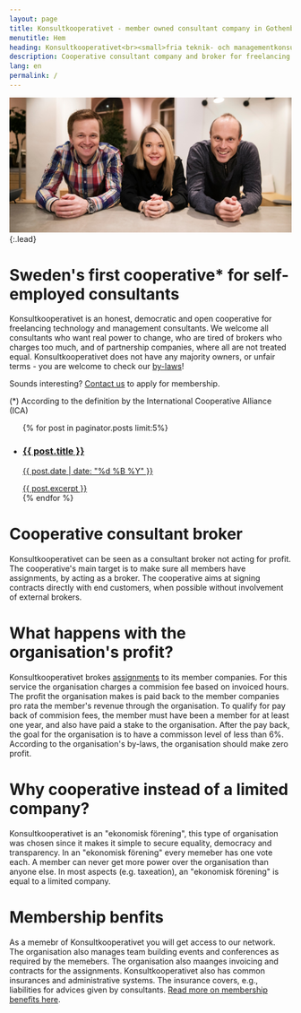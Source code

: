 ```yaml
---
layout: page
title: Konsultkooperativet - member owned consultant company in Gothenburg
menutitle: Hem
heading: Konsultkooperativet<br><small>fria teknik- och managementkonsulter</small>
description: Cooperative consultant company and broker for freelancing cosultants. Owned and controlled equally by its members.
lang: en
permalink: /
---
```


![Full-width image](assets/img/samverkan07.jpg){:.lead}

# Sweden's first cooperative* for self-employed consultants

Konsultkooperativet is an honest, democratic and open cooperative for freelancing technology and management consultants. We welcome all consultants who want real power to change, who are tired of brokers who charges too much, and of partnership companies, where all are not treated equal. Konsultkooperativet does not have any majority owners, or unfair terms - you are welcome to check our [by-laws](/stadgar.pdf)!

Sounds interesting? [Contact us](mailto:konsult@konsult.coop) to apply for membership.

(*) According to the definition by the International Cooperative Alliance (ICA)

<ul class="entries">
  {% for post in paginator.posts limit:5%}
  <li>
    <a href="{{ post.url }}">
    <h3>{{ post.title }}</h3>
    <p class="blogdate">{{ post.date | date: "%d %B %Y" }}</p>
    <div>{{ post.excerpt }}</div>
    </a>
  </li>
  {% endfor %}
</ul>

# Cooperative consultant broker
Konsultkooperativet can be seen as a consultant broker not acting for profit. The cooperative's main target is to make sure all members have assignments, by acting as a broker. The cooperative aims at signing contracts directly with end customers, when possible without involvement of external brokers.

# What happens with the organisation's profit?
Konsultkooperativet brokes [assignments](/konsultuppdrag) to its member companies. For this service the organisation charges a commision fee based on invoiced hours. The profit the organisation makes is paid back to the member companies pro rata the member's revenue through the organisation. To qualify for pay back of commision fees, the member must have been a member for at least one year, and also have paid a stake to the organisation. After the pay back, the goal for the organisation is to have a commisson level of less than 6%.
According to the organisation's by-laws, the organisation should make zero profit.

# Why cooperative instead of a limited company?
Konsultkooperativet is an "ekonomisk förening", this type of organisation was chosen since it makes it simple to secure equality, democracy and transparency. In an "ekonomisk förening" every memeber has one vote each. A member can never get more power over the organisation than anyone else.
In most aspects (e.g. taxeation), an "ekonomisk förening" is equal to a limited company.

# Membership benfits
As a memebr of Konsultkooperativet you will get access to our network. The organisation also manages team building events and conferences as required by the memebers. The organisation also maanges invoicing and contracts for the assignments.
Konsultkooperativet also has common insurances and administrative systems. The insurance covers, e.g., liabilities for advices given by consultants. [Read more on membership benefits here](/members/).
